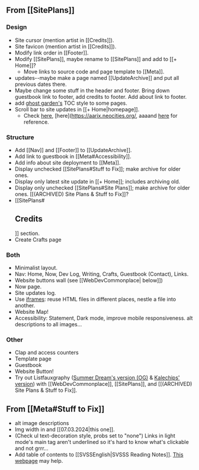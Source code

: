 ## From [[SitePlans]]
### Design
- Site cursor (mention artist in [[Credits]]).
- Site favicon (mention artist in [[Credits]]).
- Modify link order in [[Footer]].
- Modify [[SitePlans]], maybe rename to [[SitePlans]] and add to [[+ Home]]?
	- Move links to source code and page template to [[Meta]].
- updates--maybe make a page named [[UpdateArchive]] and put all previous dates there.
- Maybe change some stuff in the header and footer. Bring down guestbook link to footer, add credits to footer. Add about link to footer.
- add [ghost garden's](https://ghostgarden.neocities.org/) TOC style to some pages.
- Scroll bar to site updates in [[+ Home|homepage]].
	- Check [here](https://kalechips.net/), [here](https://aarix.neocities.org/, aaaand [here](https://www.w3schools.com/tags/tag_iframe.AS) for reference.
### Structure
- Add [[Nav]] and [[Footer]] to [[UpdateArchive]].
- Add link to guestbook in [[Meta#Accessibility]].
- Add info about site deployment to [[Meta]].
- Display unchecked [[SitePlans#Stuff to Fix]]; make archive for older ones.
- Display only latest site update in [[+ Home]]; includes archiving old.
- Display only unchecked [[SitePlans#Site Plans]]; make archive for older ones. [[(ARCHIVED) Site Plans & Stuff to Fix]]?
- [[SitePlans#<h2 id="credits">Credits</h2>]] section.
- Create Crafts page
### Both
- Minimalist layout.
- Nav: Home, Now, Dev Log, Writing, Crafts, Guestbook (Contact), Links.
- Website buttons wall (see [[WebDevCommonplace| below]])
- Now page.
- Site updates log.
- Use [iframes](https://css-tricks.com/the-simplest-ways-to-handle-html-includes/): reuse HTML files in different places, nestle a file into another.
- Website Map!
- Accessibility: Statement, Dark mode, improve mobile responsiveness. alt descriptions to all images...
### Other
- Clap and access counters
- Template page
- Guestbook
- Website Button!
- Try out Listfauxgraphy ([Summer Dream's version (OG)](https://summerstorms.me/Thoughts/Listfauxgraphy) & [Kalechips' version](https://kalechips.net/projects/code/listfauxgraphy)) with [[WebDevCommonplace]], [[SitePlans]], and [[(ARCHIVED) Site Plans & Stuff to Fix]].

## From [[Meta#Stuff to Fix]]
- alt image descriptions
- Img width in and [[07.03.2024|this one]].
- (Check ul text-decoration style, probs set to "none") Links in light mode's main tag aren't underlined so it's hard to know what's clickable and not grrr...
- Add table of contents to [[SVSSEnglish|SVSSS Reading Notes]]. [This webpage](https://css-tricks.com/a-perfect-table-of-contents-with-html-css[/) may help.